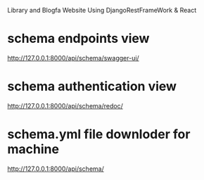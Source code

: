 Library and Blogfa Website Using DjangoRestFrameWork & React



# schema endpoints view
  http://127.0.0.1:8000/api/schema/swagger-ui/

# schema authentication view
  http://127.0.0.1:8000/api/schema/redoc/

# schema.yml file downloder for machine 
  http://127.0.0.1:8000/api/schema/



 
    
